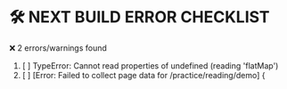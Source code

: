 # 🛠️ NEXT BUILD ERROR CHECKLIST

❌ 2 errors/warnings found

1. [ ] TypeError: Cannot read properties of undefined (reading 'flatMap')
2. [ ] [Error: Failed to collect page data for /practice/reading/demo] {
